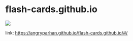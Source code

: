 # flash-cards.github.io
        
![](git.gif)


link: https://angryparhan.github.io/flash-cards.github.io/#/
